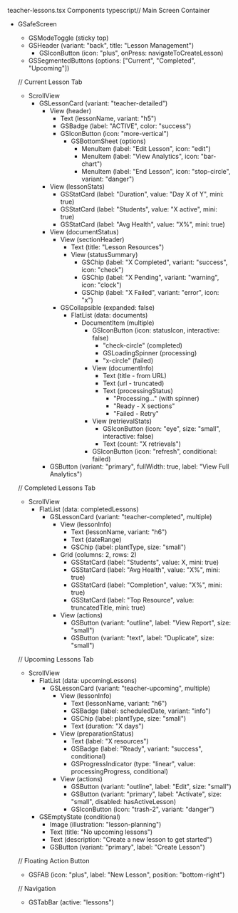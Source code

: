  teacher-lessons.tsx Components
typescript// Main Screen Container
- GSafeScreen
  - GSModeToggle (sticky top)
  - GSHeader (variant: "back", title: "Lesson Management")
    - GSIconButton (icon: "plus", onPress: navigateToCreateLesson)
  - GSSegmentedButtons (options: ["Current", "Completed", "Upcoming"])
  
  // Current Lesson Tab
  - ScrollView
    - GSLessonCard (variant: "teacher-detailed")
      - View (header)
        - Text (lessonName, variant: "h5")
        - GSBadge (label: "ACTIVE", color: "success")
        - GSIconButton (icon: "more-vertical")
          - GSBottomSheet (options)
            - MenuItem (label: "Edit Lesson", icon: "edit")
            - MenuItem (label: "View Analytics", icon: "bar-chart")
            - MenuItem (label: "End Lesson", icon: "stop-circle", variant: "danger")
      - View (lessonStats)
        - GSStatCard (label: "Duration", value: "Day X of Y", mini: true)
        - GSStatCard (label: "Students", value: "X active", mini: true)
        - GSStatCard (label: "Avg Health", value: "X%", mini: true)
      - View (documentStatus)
        - View (sectionHeader)
          - Text (title: "Lesson Resources")
          - View (statusSummary)
            - GSChip (label: "X Completed", variant: "success", icon: "check")
            - GSChip (label: "X Pending", variant: "warning", icon: "clock")
            - GSChip (label: "X Failed", variant: "error", icon: "x")
        - GSCollapsible (expanded: false)
          - FlatList (data: documents)
            - DocumentItem (multiple)
              - GSIconButton (icon: statusIcon, interactive: false)
                - "check-circle" (completed)
                - GSLoadingSpinner (processing)
                - "x-circle" (failed)
              - View (documentInfo)
                - Text (title - from URL)
                - Text (url - truncated)
                - Text (processingStatus)
                  - "Processing..." (with spinner)
                  - "Ready - X sections"
                  - "Failed - Retry"
              - View (retrievalStats)
                - GSIconButton (icon: "eye", size: "small", interactive: false)
                - Text (count: "X retrievals")
              - GSIconButton (icon: "refresh", conditional: failed)
      - GSButton (variant: "primary", fullWidth: true, label: "View Full Analytics")
  
  // Completed Lessons Tab
  - ScrollView
    - FlatList (data: completedLessons)
      - GSLessonCard (variant: "teacher-completed", multiple)
        - View (lessonInfo)
          - Text (lessonName, variant: "h6")
          - Text (dateRange)
          - GSChip (label: plantType, size: "small")
        - Grid (columns: 2, rows: 2)
          - GSStatCard (label: "Students", value: X, mini: true)
          - GSStatCard (label: "Avg Health", value: "X%", mini: true)
          - GSStatCard (label: "Completion", value: "X%", mini: true)
          - GSStatCard (label: "Top Resource", value: truncatedTitle, mini: true)
        - View (actions)
          - GSButton (variant: "outline", label: "View Report", size: "small")
          - GSButton (variant: "text", label: "Duplicate", size: "small")
  
  // Upcoming Lessons Tab
  - ScrollView
    - FlatList (data: upcomingLessons)
      - GSLessonCard (variant: "teacher-upcoming", multiple)
        - View (lessonInfo)
          - Text (lessonName, variant: "h6")
          - GSBadge (label: scheduledDate, variant: "info")
          - GSChip (label: plantType, size: "small")
          - Text (duration: "X days")
        - View (preparationStatus)
          - Text (label: "X resources")
          - GSBadge (label: "Ready", variant: "success", conditional)
          - GSProgressIndicator (type: "linear", value: processingProgress, conditional)
        - View (actions)
          - GSButton (variant: "outline", label: "Edit", size: "small")
          - GSButton (variant: "primary", label: "Activate", size: "small", disabled: hasActiveLesson)
          - GSIconButton (icon: "trash-2", variant: "danger")
    - GSEmptyState (conditional)
      - Image (illustration: "lesson-planning")
      - Text (title: "No upcoming lessons")
      - Text (description: "Create a new lesson to get started")
      - GSButton (variant: "primary", label: "Create Lesson")
  
  // Floating Action Button
  - GSFAB (icon: "plus", label: "New Lesson", position: "bottom-right")
  
  // Navigation
  - GSTabBar (active: "lessons")